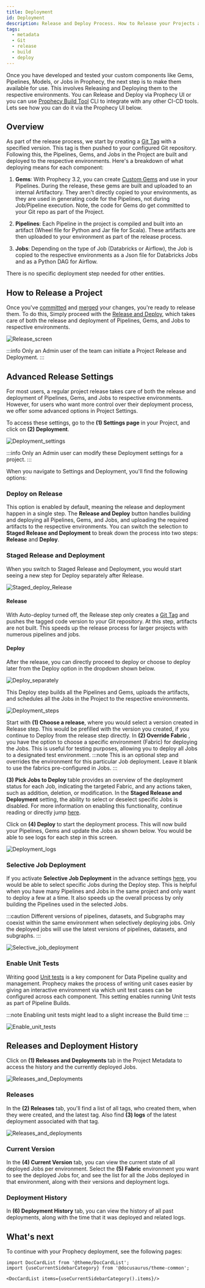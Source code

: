 ```yaml
---
title: Deployment
id: Deployment
description: Release and Deploy Process. How to Release your Projects and Deploy your Jobs
tags:
  - metadata
  - Git
  - release
  - build
  - deploy
---
```


Once you have developed and tested your custom components like Gems, Pipelines, Models, or Jobs in Prophecy, the next step is to make them available for use. This involves Releasing and Deploying them to the respective environments.
You can Release and Deploy via Prophecy UI or you can use [Prophecy Build Tool](/docs/deployment/prophecy-build-tool/prophecy-build-tool.md) CLI to integrate with any other CI-CD tools.
Lets see how you can do it via the Prophecy UI below.

## Overview

As part of the release process, we start by creating a [Git Tag](https://git-scm.com/book/en/v2/Git-Basics-Tagging) with a specified version. This tag is then pushed to your configured Git repository. Following this, the Pipelines, Gems, and Jobs in the Project are built and deployed to the respective environments.
Here's a breakdown of what deploying means for each component:

1. **Gems**: With Prophecy 3.2, you can create [Custom Gems](/docs/package-hub/package-builder/gem-builder.md) and use in your Pipelines. During the release, these gems are built and uploaded to an internal Artifactory. They aren't directly copied to your environments, as they are used in generating code for the Pipelines, not during Job/Pipeline execution. Note, the code for Gems do get committed to your Git repo as part of the Project.

2. **Pipelines**: Each Pipeline in the project is compiled and built into an artifact (Wheel file for Python and Jar file for Scala). These artifacts are then uploaded to your environment as part of the release process.

3. **Jobs**: Depending on the type of Job (Databricks or Airflow), the Job is copied to the respective environments as a Json file for Databricks Jobs and as a Python DAG for Airflow.

There is no specific deployment step needed for other entities.

## How to Release a Project

Once you've [committed](/docs/metadata/git.md#how-to-commit-changes) and [merged](/docs/metadata/git.md#how-to-merge-changes) your changes, you're ready to release them. To do this, Simply proceed with the [Release and Deploy](/docs/metadata/git.md#how-to-release-a-branch), which takes care of both the release and deployment of Pipelines, Gems, and Jobs to respective environments.

![Release_screen](img/release_and_deploy_screen.png)

:::info
Only an Admin user of the team can initiate a Project Release and Deployment.
:::

## Advanced Release Settings

For most users, a regular project release takes care of both the release and deployment of Pipelines, Gems, and Jobs to respective environments. However, for users who want more control over their deployment process, we offer some advanced options in Project Settings.

To access these settings, go to the **(1) Settings page** in your Project, and click on **(2) Deployment**.

![Deployment_settings](img/settings_for_deployment.png)

:::info
Only an Admin user can modify these Deployment settings for a project.
:::

When you navigate to Settings and Deployment, you'll find the following options:

### Deploy on Release

This option is enabled by default, meaning the release and deployment happen in a single step. The **Release and Deploy** button handles building and deploying all Pipelines, Gems, and Jobs, and uploading the required artifacts to the respective environments.
You can switch the selection to **Staged Release and Deployment** to break down the process into two steps: **Release** and **Deploy**.

### Staged Release and Deployment

When you switch to Staged Release and Deployment, you would start seeing a new step for Deploy separately after Release.

![Staged_deploy_Release](img/staged_release_deploy.png)

#### Release

With Auto-deploy turned off, the Release step only creates a [Git Tag](https://git-scm.com/book/en/v2/Git-Basics-Tagging) and pushes the tagged code version to your Git repository. At this step, artifacts are not built. This speeds up the release process for larger projects with numerous pipelines and jobs.

#### Deploy

After the release, you can directly proceed to deploy or choose to deploy later from the Deploy option in the dropdown shown below.

![Deploy_separately](img/deploy_separately.png)

This Deploy step builds all the Pipelines and Gems, uploads the artifacts, and schedules all the Jobs in the Project to the respective environments.

![Deployment_steps](img/deployment_steps.png)

Start with **(1) Choose a release**, where you would select a version created in Release step. This would be prefilled with the version you created, if you continue to Deploy from the release step directly.
In **(2) Override Fabric** , you have the option to choose a specific environment (Fabric) for deploying the Jobs. This is useful for testing purposes, allowing you to deploy all Jobs to a designated test environment.
:::note
This is an optional step and overrides the environment for this particular Job deployment. Leave it blank to use the fabrics pre-configured in Jobs.
:::

**(3) Pick Jobs to Deploy** table provides an overview of the deployment status for each Job, indicating the targeted Fabric, and any actions taken, such as addition, deletion, or modification.
In the **Staged Release and Deployment** setting, the ability to select or deselect specific Jobs is disabled. For more information on enabling this functionality, continue reading or directly jump [here](#selective-job-deployment).

Click on **(4) Deploy** to start the deployment process. This will now build your Pipelines, Gems and update the Jobs as shown below. You would be able to see logs for each step in this screen.

![Deployment_logs](img/deployment_steps_complete.png)

### Selective Job Deployment

If you activate **Selective Job Deployment** in the advance settings [here](#advanced-release-settings), you would be able to select specific Jobs during the Deploy step. This is helpful when you have many Pipelines and Jobs in the same project and only want to deploy a few at a time. It also speeds up the overall process by only building the Pipelines used in the selected Jobs.

:::caution
Different versions of pipelines, datasets, and Subgraphs may coexist within the same environment when selectively deploying jobs. Only the deployed jobs will use the latest versions of pipelines, datasets, and subgraphs.
:::

![Selective_job_deployment](img/selective_job_deployment.png)

### Enable Unit Tests

Writing good [Unit tests](/docs/Spark/tests.md) is a key component for Data Pipeline quality and management. Prophecy makes the process of writing unit cases easier by giving an interactive environment via which unit test cases can be configured across each component.
This setting enables running Unit tests as part of Pipeline Builds.

:::note
Enabling unit tests might lead to a slight increase the Build time
:::

![Enable_unit_tests](img/unit_test.png)

## Releases and Deployment History

Click on **(1) Releases and Deployments** tab in the Project Metadata to access the history and the currently deployed Jobs.

![Releases_and_Deployments](img/Release_&_Deployments.png)

### Releases

In the **(2) Releases** tab, you'll find a list of all tags, who created them, when they were created, and the latest tag. Also find **(3) logs** of the latest deployment associated with that tag.

![Releases_and_deployments](img/Release_Deployment_history.png)

### Current Version

In the **(4) Current Version** tab, you can view the current state of all deployed Jobs per environment. Select the **(5) Fabric** environment you want to see the deployed Jobs for, and see the list for all the Jobs deployed in that environment, along with their versions and deployment logs.

### Deployment History

In **(6) Deployment History** tab, you can view the history of all past deployments, along with the time that it was deployed and related logs.

## What's next

To continue with your Prophecy deployment, see the following pages:

```mdx-code-block
import DocCardList from '@theme/DocCardList';
import {useCurrentSidebarCategory} from '@docusaurus/theme-common';

<DocCardList items={useCurrentSidebarCategory().items}/>
```
